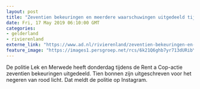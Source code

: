```yaml
---
layout: post
title: "Zeventien bekeuringen en meerdere waarschuwingen uitgedeeld tijdens Rent a Cop"
date: Fri, 17 May 2019 06:10:00 GMT
categories: 
- gelderland 
- rivierenland 
externe_link: "https://www.ad.nl/rivierenland/zeventien-bekeuringen-en-meerdere-waarschuwingen-uitgedeeld-tijdens-rent-a-cop~a7d207a4/"
feature_image: "https://images1.persgroep.net/rcs/6k21Q6ghb7yr713dURibYuMCQP4/diocontent/148581833/_fitwidth/400/?appId=21791a8992982cd8da851550a453bd7f&quality=0.7"
---
```


De politie Lek en Merwede heeft donderdag tijdens de Rent a Cop-actie zeventien bekeuringen uitgedeeld. Tien bonnen zijn uitgeschreven voor het negeren van rood licht. Dat meldt de politie op Instagram.
